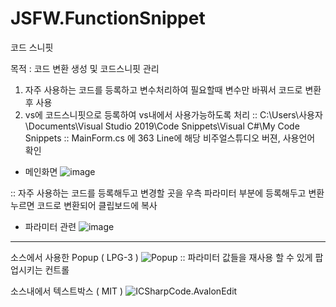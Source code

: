 # JSFW.FunctionSnippet
코드 스니핏

목적 : 코드 변환 생성 및 코드스니핏 관리
  1. 자주 사용하는 코드를 등록하고 변수처리하여 필요할때 변수만 바꿔서 코드로 변환 후 사용
  2. vs에 코드스니핏으로 등록하여 vs내에서 사용가능하도록 처리
      :: C:\Users\사용자\Documents\Visual Studio 2019\Code Snippets\Visual C#\My Code Snippets
      :: MainForm.cs 에 363 Line에 해당 비주얼스튜디오 버젼, 사용언어 확인


- 메인화면
![image](https://user-images.githubusercontent.com/116536524/197780796-6fff92c1-c00c-4a96-b31d-86377d04cfd8.png)

:: 자주 사용하는 코드를 등록해두고 변경할 곳을 우측 파라미터 부분에 등록해두고 변환 누르면 코드로 변환되어 클립보드에 복사

- 파라미터 관련
![image](https://user-images.githubusercontent.com/116536524/197783369-390a657b-67f8-44d0-a0a9-fc481c45b837.png)


---

소스에서 사용한 Popup ( LPG-3 )
![Popup](url=https://www.codeproject.com/Articles/17502/Simple-Popup-Control)
:: 파라미터 값들을 재사용 할 수 있게 팝업시키는 컨트롤

소스내에서 텍스트박스 ( MIT )
![ICSharpCode.AvalonEdit](url=https://github.com/icsharpcode/AvalonEdit)

